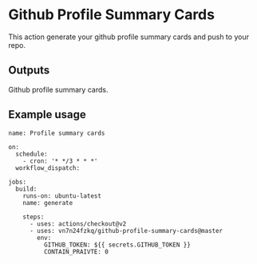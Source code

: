 # Github Profile Summary Cards

This action generate your github profile summary cards and push to your repo.

## Outputs

Github profile summary cards.


## Example usage

```ymal
name: Profile summary cards

on:
  schedule:
    - cron: '* */3 * * *'
  workflow_dispatch:

jobs:
  build:
    runs-on: ubuntu-latest
    name: generate

    steps:
      - uses: actions/checkout@v2
      - uses: vn7n24fzkq/github-profile-summary-cards@master
        env:
          GITHUB_TOKEN: ${{ secrets.GITHUB_TOKEN }}
          CONTAIN_PRAIVTE: 0
```
